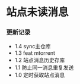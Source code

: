 # 站点未读消息

### 更新记录

- 1.4 sync主仓库
- 1.3 feat mtorrent
- 1.2 站点消息历史存库
- 1.1 防止同一消息重复发送
- 1.0 定时获取站点消息
